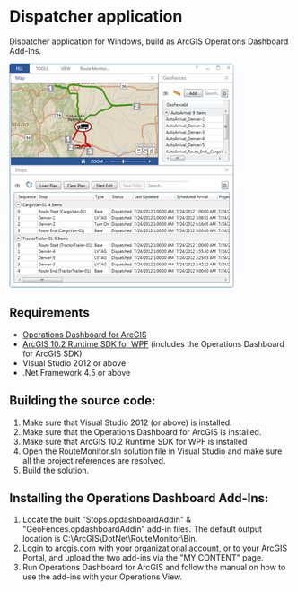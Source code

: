 # Dispatcher application

Dispatcher application for Windows, build as ArcGIS Operations Dashboard Add-Ins.

![App](dispatcher-app.png?raw=true)

## Requirements
* [Operations Dashboard for ArcGIS](http://www.esri.com/software/arcgis/arcgisonline/apps/operations-dashboard)
* [ArcGIS 10.2 Runtime SDK for WPF](http://resources.arcgis.com/en/communities/runtime-wpf) (includes the Operations Dashboard for ArcGIS SDK)
* Visual Studio 2012 or above
* .Net Framework 4.5 or above

## Building the source code:
1. Make sure that Visual Studio 2012 (or above) is installed.
2. Make sure that the Operations Dashboard for ArcGIS is installed.
3. Make sure that ArcGIS 10.2 Runtime SDK for WPF is installed
4. Open the RouteMonitor.sln solution file in Visual Studio and make sure all the project references are resolved.
5. Build the solution.

## Installing the Operations Dashboard Add-Ins:
1. Locate the built "Stops.opdashboardAddin" & "GeoFences.opdashboardAddin" add-in files. The default output location is C:\ArcGIS\DotNet\RouteMonitor\Bin.
2. Login to arcgis.com with your organizational account, or to your ArcGIS Portal, and upload the two add-ins via the "MY CONTENT" page.
3. Run Operations Dashboard for ArcGIS and follow the manual on how to use the add-ins with your Operations View.

